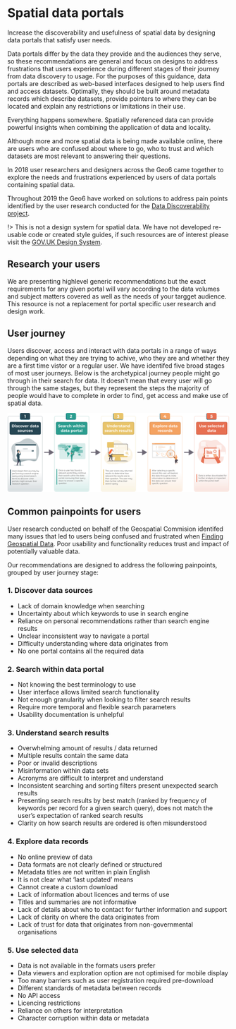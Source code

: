 # Spatial data portals

Increase the discoverability and usefulness of spatial data by designing data portals that satisfy user needs.

Data portals differ by the data they provide and the audiences they serve, so these recommendations are general and focus on designs to address frustrations that users experience during different stages of their journey from data discovery to usage. For the purposes of this guidance, data portals are described as web-based interfaces designed to help users find and access datasets. Optimally, they should be built around metadata records which describe datasets, provide pointers to where they can be located and explain any restrictions or limitations in their use.

Everything happens somewhere. Spatially referenced data can provide powerful insights when combining the application of data and locality. 

Although more and more spatial data is being made available online, there are users who are confused about where to go, who to trust and which datasets are most relevant to answering their questions.

In 2018 user researchers and designers across the Geo6 came together to explore the needs and frustrations experienced by users of data portals containing spatial data.

Throughout 2019 the Geo6 have worked on solutions to address pain points identified by the user research conducted for the [Data Discoverability project](https://www.gov.uk/government/publications/finding-geospatial-data/finding-geospatial-data).

!> This is not a design system for spatial data. We have not developed re-usable code or created style guides, if such resources are of interest please visit the [GOV.UK Design System](https://design-system.service.gov.uk/get-started/).

## Research your users
We are presenting highlevel generic recommendations but the exact requirements for any given portal will vary according to the data volumes and subject matters covered as well as the needs of your targget audience. This resource is not a replacement for portal specific user research and design work.  

## User journey
Users discover, access and interact with data portals in a range of ways depending on what they are trying to achive, who they are and whether they are a first time vistor or a regular user. We have identifed five broad stages of most user journeys. Below is the archetypical journey people might go through in their search for data. It doesn’t mean that every user will go through the same stages, but they represent the steps the majority of people would have to complete in order to find, get access and make use of spatial data. 

![User Journey Stages](../_media/spatial-data-journey-v3.svg)

## Common painpoints for users
User research conducted on behalf of the Geospatial Commision identifed many issues that led to users being confused and frustrated when [Finding Geospatial Data](https://www.gov.uk/government/publications/finding-geospatial-data/finding-geospatial-data). Poor usability and functionality reduces trust and impact of potentially valuable data. 

Our recommendations are designed to address the following painpoints, grouped by user journey stage:  

### 1. Discover data sources
*	Lack of domain knowledge when searching
*	Uncertainty about which keywords to use in search engine
*	Reliance on personal recommendations rather than search engine results
*	Unclear inconsistent way to navigate a portal 
*	Difficulty understanding where data originates from
*	No one portal contains all the required data

### 2. Search within data portal
*	Not knowing the best terminology to use
*	User interface allows limited search functionality
*	Not enough granularity when looking to filter search results
*	Require more temporal and flexible search parameters
*	Usability documentation is unhelpful

### 3. Understand search results
*	Overwhelming amount of results / data returned
*	Multiple results contain the same data
*	Poor or invalid descriptions
*	Misinformation within data sets
*	Acronyms are difficult to interpret and understand
*	Inconsistent searching and sorting filters present unexpected search results
*	Presenting search results by best match (ranked by frequency of keywords per record for a given search query), does not match the user’s expectation of ranked search results
*	Clarity on how search results are ordered is often misunderstood

### 4. Explore data records
*	No online preview of data
*	Data formats are not clearly defined or structured
*	Metadata titles are not written in plain English
*	It is not clear what ‘last updated’ means
*	Cannot create a custom download
*	Lack of information about licences and terms of use
*	Titles and summaries are not informative
*	Lack of details about who to contact for further information and support
*	Lack of clarity on where the data originates from
*	Lack of trust for data that originates from non-governmental organisations

### 5. Use selected data
*	Data is not available in the formats users prefer 
*	Data viewers and exploration option are not optimised for mobile display
*	Too many barriers such as user registration required pre-download
*	Different standards of metadata between records
*	No API access
*	Licencing restrictions
*	Reliance on others for interpretation
*	Character corruption within data or metadata
